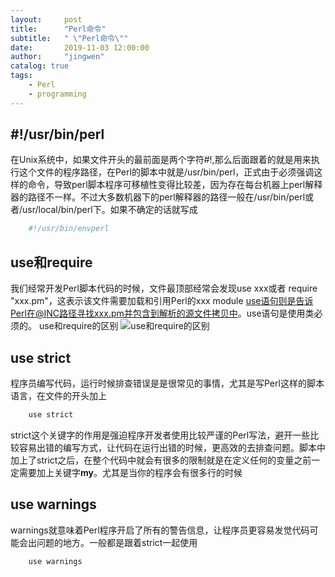 ```yaml
---
layout:     post
title:      "Perl命令"
subtitle:   " \"Perl命令\""
date:       2019-11-03 12:00:00
author:     "jingwen"
catalog: true
tags:
    - Perl
    - programming
---
```



##  #!/usr/bin/perl
在Unix系统中，如果文件开头的最前面是两个字符#!,那么后面跟着的就是用来执行这个文件的程序路径，在Perl的脚本中就是/usr/bin/perl，正式由于必须强调这样的命令，导致perl脚本程序可移植性变得比较差，因为存在每台机器上perl解释器的路径不一样。不过大多数机器下的perl解释器的路径一般在/usr/bin/perl或者/usr/local/bin/perl下。如果不确定的话就写成
```perl
    #!/usr/bin/envperl
```
## use和require
我们经常开发Perl脚本代码的时候，文件最顶部经常会发现use xxx或者 require "xxx.pm"，这表示该文件需要加载和引用Perl的xxx module
use语句则是告诉Perl在@INC路径寻找xxx.pm并包含到解析的源文件拷贝中。use语句是使用类必须的。
use和require的区别 
![use和require的区别](https://jingwen-blog.oss-cn-beijing.aliyuncs.com/%E5%B1%8F%E5%B9%95%E5%BF%AB%E7%85%A7%202019-11-05%20%E4%B8%8B%E5%8D%887.13.43.png?Expires=1573019527&OSSAccessKeyId=TMP.hfZFN8nGwTBFmfTWFTEB3CjVfZc4FtYyCPoxw1BR539Rh3qfTMiksi78LmZrpAr2wfvwcVHfS4SFbamyZ9zcNnS6Zz5t45gLLZ1GDEp4NGmiA6cuxtWfgEMUtx8m9U.tmp&Signature=zWHCkybATasyI%2BfOjfJVggywpBU%3D " use和require的区别")
## use strict
程序员编写代码，运行时候排查错误是是很常见的事情，尤其是写Perl这样的脚本语言，在文件的开头加上
```python
    use strict
```
strict这个关键字的作用是强迫程序开发者使用比较严谨的Perl写法，避开一些比较容易出错的编写方式，让代码在运行出错的时候，更高效的去排查问题。脚本中加上了strict之后，在整个代码中就会有很多的限制就是在定义任何的变量之前一定需要加上关键字**my**。尤其是当你的程序会有很多行的时候
## use warnings
warnings就意味着Perl程序开启了所有的警告信息，让程序员更容易发觉代码可能会出问题的地方。一般都是跟着strict一起使用
```python
    use warnings
```
